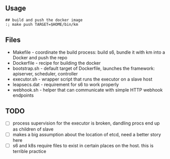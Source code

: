 ## Usage
```
## build and push the docker image
:; make push TARGET=$HOME/bin/km
```

## Files
* Makefile - coordinate the build process: build s6, bundle it with km into a Docker and push the repo
* Dockerfile - recipe for building the docker
* bootstrap.sh - default target of Dockerfile, launches the framework: apiserver, scheduler, controller
* executor.sh - wrapper script that runs the executor on a slave host
* leapsecs.dat - requirement for s6 to work properly
* webhook.sh - helper that can communicate with simple HTTP webhook endpoints

## TODO
- [ ] process supervision for the executor is broken, dandling procs end up as children of slave
- [ ] makes a big assumption about the location of etcd, need a better story here
- [ ] s6 and k8s require files to exist in certain places on the host. this is terrible practice
